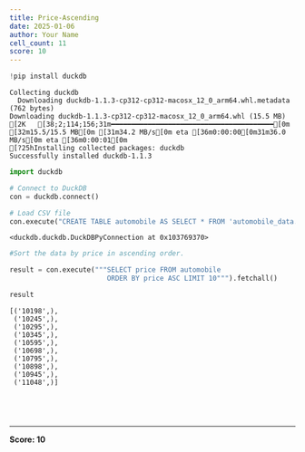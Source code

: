```yaml
---
title: Price-Ascending
date: 2025-01-06
author: Your Name
cell_count: 11
score: 10
---
```


```python
!pip install duckdb
```

    Collecting duckdb
      Downloading duckdb-1.1.3-cp312-cp312-macosx_12_0_arm64.whl.metadata (762 bytes)
    Downloading duckdb-1.1.3-cp312-cp312-macosx_12_0_arm64.whl (15.5 MB)
    [2K   [38;2;114;156;31m━━━━━━━━━━━━━━━━━━━━━━━━━━━━━━━━━━━━━━━━[0m [32m15.5/15.5 MB[0m [31m34.2 MB/s[0m eta [36m0:00:00[0m31m36.0 MB/s[0m eta [36m0:00:01[0m
    [?25hInstalling collected packages: duckdb
    Successfully installed duckdb-1.1.3



```python
import duckdb
```


```python
# Connect to DuckDB
con = duckdb.connect()

```


```python
# Load CSV file
con.execute("CREATE TABLE automobile AS SELECT * FROM 'automobile_data.csv'")

```




    <duckdb.duckdb.DuckDBPyConnection at 0x103769370>




```python
#Sort the data by price in ascending order.
```


```python
result = con.execute("""SELECT price FROM automobile 
                        ORDER BY price ASC LIMIT 10""").fetchall()
```


```python
result
```




    [('10198',),
     ('10245',),
     ('10295',),
     ('10345',),
     ('10595',),
     ('10698',),
     ('10795',),
     ('10898',),
     ('10945',),
     ('11048',)]




```python


```


```python

```


```python

```


```python

```


---
**Score: 10**
